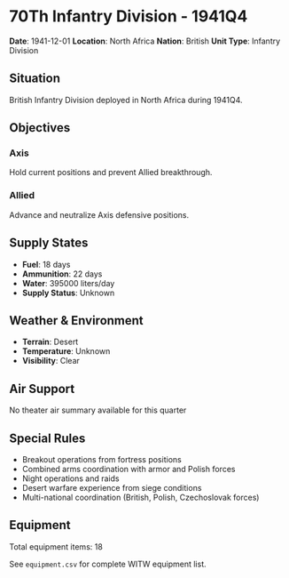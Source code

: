 # 70Th Infantry Division - 1941Q4

**Date**: 1941-12-01
**Location**: North Africa
**Nation**: British
**Unit Type**: Infantry Division

## Situation

British Infantry Division deployed in North Africa during 1941Q4.

## Objectives

### Axis
Hold current positions and prevent Allied breakthrough.

### Allied
Advance and neutralize Axis defensive positions.

## Supply States

- **Fuel**: 18 days
- **Ammunition**: 22 days
- **Water**: 395000 liters/day
- **Supply Status**: Unknown

## Weather & Environment

- **Terrain**: Desert
- **Temperature**: Unknown
- **Visibility**: Clear

## Air Support

No theater air summary available for this quarter

## Special Rules

- Breakout operations from fortress positions
- Combined arms coordination with armor and Polish forces
- Night operations and raids
- Desert warfare experience from siege conditions
- Multi-national coordination (British, Polish, Czechoslovak forces)

## Equipment

Total equipment items: 18

See `equipment.csv` for complete WITW equipment list.
